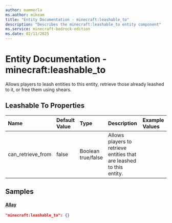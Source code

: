 ```yaml
---
author: mammerla
ms.author: mikeam
title: "Entity Documentation - minecraft:leashable_to"
description: "Describes the minecraft:leashable_to entity component"
ms.service: minecraft-bedrock-edition
ms.date: 02/11/2025 
---
```


# Entity Documentation - minecraft:leashable_to

Allows players to leash entities to this entity, retrieve those already leashed to it, or free them using shears.


## Leashable To Properties

|Name       |Default Value |Type |Description |Example Values |
|:----------|:-------------|:----|:-----------|:------------- |
| can_retrieve_from | false | Boolean true/false | Allows players to retrieve entities that are leashed to this entity. |  | 

## Samples

#### [Allay](https://github.com/Mojang/bedrock-samples/tree/preview/behavior_pack/entities/allay.json)


```json
"minecraft:leashable_to": {}
```

